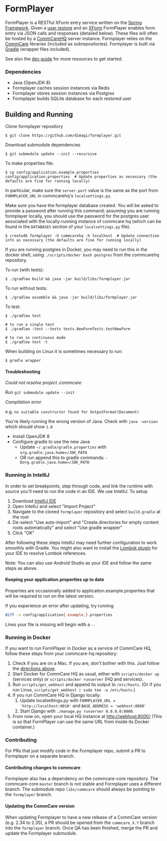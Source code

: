 FormPlayer
===========

FormPlayer is a RESTful XForm entry service written on the [Spring Framework](https://projects.spring.io/spring-framework/).
Given a [user restore](https://confluence.dimagi.com/display/commcarepublic/OTA+Restore+API) and
an [XForm](http://dimagi.github.io/xform-spec/) FormPlayer enables form entry via JSON calls and responses (detailed below).
These files will often be hosted by a [CommCareHQ](https://www.github.com/dimagi/commcare-hq) server instance.
Formplayer relies on the [CommCare](https://www.github.com/dimagi/commcare-core) libraries (included as subrepositories).
Formplayer is built via [Gradle](https://spring.io/guides/gs/gradle/) (wrapper files included).

See also the [dev guide](DEV_GUIDE.md) for more resources to get started.

### Dependencies
+ Java (OpenJDK 8)
+ Formplayer caches session instances via Redis
+ Formplayer stores session instances via Postgres
+ Formplayer builds SQLite database for each restored user

Building and Running
------------
Clone formplayer repository

    $ git clone https://github.com/dimagi/formplayer.git

Download submodule dependencies

    $ git submodule update --init --recursive

To make properties file:

    $ cp config/application.example.properties config/application.properties  # Update properties as necessary (the defaults are fine for running locally)

In particular, make sure the `server.port` value is the same as the port from `FORMPLAYER_URL` in commcarehq's `localsettings.py`.

Make sure you have the formplayer database created. You will be asked to provide a password after running this command; assuming you are running formplayer locally, you should use the password for the postgres user associated with the locally-running instance of commcare hq (which can be found in the `DATABASES` section of your `localsettings.py` file).

    $ createdb formplayer -U commcarehq -h localhost  # Update connection info as necessary (the defaults are fine for running locally)

If you are running postgres in Docker, you may need to run this in the docker shell, using `./scripts/docker bash postgres` from the commcarehq repository.

To run (with tests):

    $ ./gradlew build && java -jar build/libs/formplayer.jar

To run without tests:

    $ ./gradlew assemble && java -jar build/libs/formplayer.jar

To test:

    $ ./gradlew test

    # to run a single test
    $ ./gradlew :test --tests tests.NewFormTests.testNewForm

    # to run in continuous mode
    $ ./gradlew test -t

When building on Linux it is sometimes necessary to run:

    $ gradle wrapper

#### Troubleshooting

*Could not resolve project :commcare*

Run `git submodule update --init`

*Compilation error*

e.g. `no suitable constructor found for OutputFormat(Document)`

You're likely running the wrong version of Java. Check with `java -version` which should show `1.8`

- Install OpenJDK 8
- Configure gradle to use the new Java
  - Update `~/.gradle/gradle.properties` with `org.gradle.java.home=/JDK_PATH`
  - OR run append this to gradle commands: `-Dorg.gradle.java.home=/JDK_PATH`

### Running in IntelliJ

In order to set breakpoints, step through code, and link the runtime with source you'll need to run the code in an IDE. We use IntelliJ. To setup

1. Download [IntelliJ IDE](https://www.jetbrains.com/idea/download/#section=mac)
2. Open IntelliJ and select "Import Project"
3. Navigate to the cloned `formplayer` repository and select `build.gradle` at the root
4. De-select "Use auto-import" and "Create directories for empty content roots automatically" and *select* "Use gradle wrapper"
5. Click "OK"

After following these steps IntelliJ may need further configuration to work smoothly with Gradle. You might also want to install the [Lombok plugin](https://plugins.jetbrains.com/plugin/6317-lombok) for your IDE to resolve Lombok references. 

Note: You can also use Android Studio as your IDE and follow the same steps as above.

#### Keeping your application.properties up to date

Properties are occasionally added to application.example.properties that will be required to run on the latest version.

If you experience an error after updating, try running

```bash
diff -u config/application{.example,}.properties
```

Lines your file is missing will begin with a `-`.

### Running in Docker

If you want to run FormPlayer in Docker as a service of CommCare HQ, follow these steps from your commcare-hq repository:

1. Check if you are on a Mac. If you are, don't bother with this. Just follow the [directions above](https://github.com/dimagi/formplayer#building-and-running).
2. Start Docker for CommCare HQ as usual, either with `scripts/docker up` (services only) or `scripts/docker runserver` (HQ and services).
3. Run `scripts/get_webhost` and append its output to `/etc/hosts`. (Or if you run Linux, `scripts/get_webhost | sudo tee -a /etc/hosts`.)
4. If you run CommCare HQ in Django locally:
   1. Update localsettings.py with `FORMPLAYER_URL = 'http://localhost:8010'` and `BASE_ADDRESS = 'webhost:8000'`
   2. Start Django with `./manage.py runserver 0.0.0.0:8000`.
5. From now on, open your local HQ instance at [http://webhost:8000/](http://webhost:8000/) (This is so that FormPlayer can use the same URL from inside its Docker container.)


### Contributing

For PRs that just modify code in the Formplayer repo, submit a PR to Formplayer on a separate branch.


#### Contributing changes to commcare

Formplayer also has a dependency on the commcare-core repository. The commcare-core `master` branch is not
stable and Formplayer uses a different branch. The submodule repo `libs/commcare` should always be pointing to
the `formplayer` branch.

#### Updating the CommCare version

When updating Formplayer to have a new release of a CommCare version (e.g. 2.34 to 2.35), a PR should be opened from the `commcare_X.Y` branch into
the `formplayer` branch. Once QA has been finished, merge the PR and update the Formplayer submodule.
